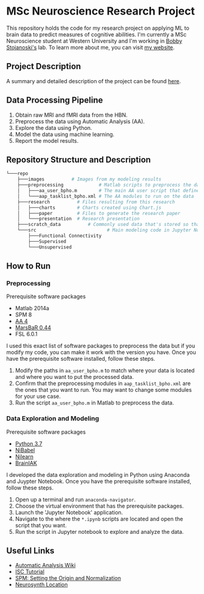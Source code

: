# MSc Neuroscience Research Project

This repository holds the code for my research project on applying ML to brain data to predict measures of cognitive abilities. I'm currently a MSc Neuroscience student at Western University and I'm working in [Bobby Stojanoski's](http://bobbystojanoski.com/) lab. To learn more about me, you can visit [my website](http://brianpho.com).

## Project Description

A summary and detailed description of the project can be found [here](research/README.md).

## Data Processing Pipeline

1. Obtain raw MRI and fMRI data from the HBN.
2. Preprocess the data using Automatic Analysis (AA).
3. Explore the data using Python.
4. Model the data using machine learning.
5. Report the model results.

## Repository Structure and Description

```bash
└───repo
    ├───images          # Images from my modeling results
    ├───preprocessing             # Matlab scripts to preprocess the data using AA
    │   ├───aa_user_bpho.m        # The main AA user script that defines the preprocessing pipeline
    │   └───aap_tasklist_bpho.xml # The AA modules to run on the data
    ├───research          # Files resulting from this research
    │   ├───charts        # Charts created using Chart.js
    │   ├───paper         # Files to generate the research paper
    │   └───presentation  # Research presentation
    ├───scratch_data          # Commonly used data that's stored so that I don't have to run the computation again
    └───src                          # Main modeling code in Jupyter Notebook
        ├───Functional Connectivity
        ├───Supervised
        └───Unsupervised
```

## How to Run

### Preprocessing

Prerequisite software packages

- Matlab 2014a
- SPM 8
- [AA 4](https://github.com/automaticanalysis/automaticanalysis/)
- [MarsBaR 0.44](http://marsbar.sourceforge.net/)
- FSL 6.0.1

I used this exact list of software packages to preprocess the data but if you modify my code, you can make it work with the version you have. Once you have the prerequisite software installed, follow these steps.

1. Modify the paths in `aa_user_bpho.m` to match where your data is located and where you want to put the processed data.
2. Confirm that the preprocessing modules in `aap_tasklist_bpho.xml` are the ones that you want to run. You may want to change some modules for your use case.
3. Run the script `aa_user_bpho.m` in Matlab to preprocess the data.

### Data Exploration and Modeling

Prerequisite software packages

- [Python 3.7](https://www.python.org/)
- [NiBabel](https://nipy.org/nibabel)
- [Nilearn](https://nilearn.github.io)
- [BrainIAK](https://brainiak.org)

I developed the data exploration and modeling in Python using Anaconda and Juypter Notebook. Once you have the prerequisite software installed, follow these steps.

1. Open up a terminal and run `anaconda-navigator`.
2. Choose the virtual environment that has the prerequisite packages.
3. Launch the 'Jupyter Notebook' application.
4. Navigate to the where the `*.ipynb` scripts are located and open the script that you want.
5. Run the script in Jupyter notebook to explore and analyze the data.

## Useful Links

- [Automatic Analysis Wiki](https://github.com/automaticanalysis/automaticanalysis/wiki)
- [ISC Tutorial](https://github.com/snastase/isc-tutorial)
- [SPM: Setting the Origin and Normalization](https://andysbrainblog.blogspot.com/2012/11/spm-setting-origin-and-normalization.html)
- [Neurosynth Location](https://neurosynth.org/locations/)
